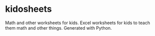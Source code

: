 # kidosheets

Math and other worksheets for kids. Excel worksheets for kids to teach them math and other things. Generated with Python.
